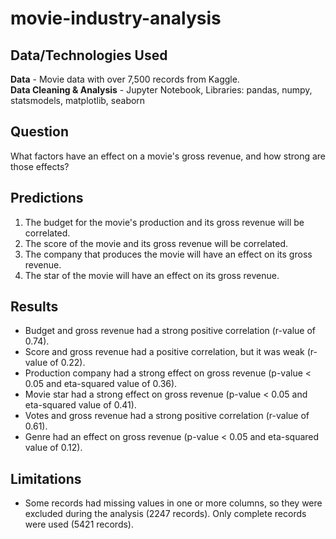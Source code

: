 # movie-industry-analysis

## Data/Technologies Used
**Data** - Movie data with over 7,500 records from Kaggle.<br>
**Data Cleaning & Analysis** - Jupyter Notebook, Libraries: pandas, numpy, statsmodels, matplotlib, seaborn<be>

## Question
What factors have an effect on a movie's gross revenue, and how strong are those effects?

## Predictions
1) The budget for the movie's production and its gross revenue will be correlated.
2) The score of the movie and its gross revenue will be correlated.
3) The company that produces the movie will have an effect on its gross revenue.
4) The star of the movie will have an effect on its gross revenue.

## Results
* Budget and gross revenue had a strong positive correlation (r-value of 0.74).
* Score and gross revenue had a positive correlation, but it was weak (r-value of 0.22).
* Production company had a strong effect on gross revenue (p-value < 0.05 and eta-squared value of 0.36).
* Movie star had a strong effect on gross revenue (p-value < 0.05 and eta-squared value of 0.41).
* Votes and gross revenue had a strong positive correlation (r-value of 0.61).
* Genre had an effect on gross revenue (p-value < 0.05 and eta-squared value of 0.12).

## Limitations
* Some records had missing values in one or more columns, so they were excluded during the analysis (2247 records). Only complete records were used (5421 records).
